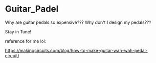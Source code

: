 # Guitar_Padel

Why are guitar pedals so expensive??? Why don't I design my pedals??? 

Stay in Tune!


reference for me lol:

https://makingcircuits.com/blog/how-to-make-guitar-wah-wah-pedal-circuit/
